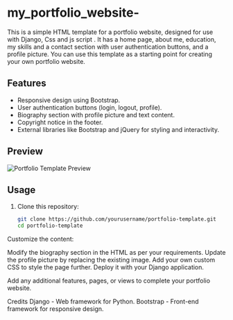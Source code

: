 # my_portfolio_website-

This is a simple HTML template for a portfolio website, designed for use with Django, Css and js script . It has a home page, about me, education, my skills and a contact section with user authentication buttons, and a profile picture. You can use this template as a starting point for creating your own portfolio website.

## Features

- Responsive design using Bootstrap.
- User authentication buttons (login, logout, profile).
- Biography section with profile picture and text content.
- Copyright notice in the footer.
- External libraries like Bootstrap and jQuery for styling and interactivity.

## Preview

![Portfolio Template Preview](screenshot.png)

## Usage

1. Clone this repository:

   ```bash
   git clone https://github.com/yourusername/portfolio-template.git
   cd portfolio-template
Customize the content:

Modify the biography section in the HTML as per your requirements.
Update the profile picture by replacing the existing image.
Add your own custom CSS to style the page further.
Deploy it with your Django application.

Add any additional features, pages, or views to complete your portfolio website.

Credits
Django - Web framework for Python.
Bootstrap - Front-end framework for responsive design.
